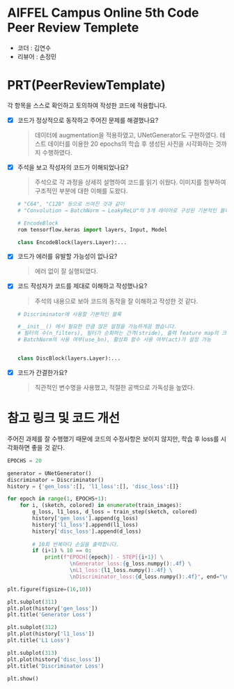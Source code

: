 # AIFFEL Campus Online 5th Code Peer Review Templete
- 코더 : 김연수
- 리뷰어 : 손정민


# PRT(PeerReviewTemplate) 
각 항목을 스스로 확인하고 토의하여 작성한 코드에 적용합니다.

- [X] 코드가 정상적으로 동작하고 주어진 문제를 해결했나요?
  > 데이터에 augmentation을 적용하였고, UNetGenerator도 구현하였다. 테스트 데이터를 이용한 20 epochs의 학습 후 생성된 사진을 시각화하는 것까지 수행하였다.
- [X] 주석을 보고 작성자의 코드가 이해되었나요?
  > 주석으로 각 과정을 상세히 설명하여 코드를 읽기 쉬웠다. 이미지를 첨부하여 구조적인 부분에 대한 이해를 도왔다.
  ```python
  # "C64", "C128" 등으로 쓰여진 것과 같이 
  # "Convolution → BatchNorm → LeakyReLU"의 3개 레이어로 구성된 기본적인 블록을 아래와 같이 하나의 레이어로 만들었습니다.

  # EncodeBlock
  rom tensorflow.keras import layers, Input, Model

  class EncodeBlock(layers.Layer):...
  ```
- [X] 코드가 에러를 유발할 가능성이 없나요?
  > 에러 없이 잘 실행되었다.
- [X] 코드 작성자가 코드를 제대로 이해하고 작성했나요?
  > 주석의 내용으로 보아 코드의 동작을 잘 이해하고 작성한 것 같다.
  ```python
  # Discriminator에 사용할 기본적인 블록

  #__init__() 에서 필요한 만큼 많은 설정을 가능하게끔 했습니다. 
  # 필터의 수(n_filters), 필터가 순회하는 간격(stride), 출력 feature map의 크기를 조절할 수 있도록 하는 패딩 설정(custom_pad),
  # BatchNorm의 사용 여부(use_bn), 활성화 함수 사용 여부(act)가 설정 가능


  class DiscBlock(layers.Layer):...
  ```
- [X] 코드가 간결한가요?
  > 직관적인 변수명을 사용했고, 적절한 공백으로 가독성을 높였다.  



# 참고 링크 및 코드 개선

주어진 과제를 잘 수행했기 때문에 코드의 수정사항은 보이지 않지만, 학습 후 loss를 시각화하면 좋을 것 같다.
```python
EPOCHS = 20

generator = UNetGenerator()
discriminator = Discriminator()
history = {'gen_loss':[], 'l1_loss':[], 'disc_loss':[]}

for epoch in range(1, EPOCHS+1):
    for i, (sketch, colored) in enumerate(train_images):
        g_loss, l1_loss, d_loss = train_step(sketch, colored)
        history['gen_loss'].append(g_loss)
        history['l1_loss'].append(l1_loss)
        history['disc_loss'].append(d_loss)  
                
        # 10회 반복마다 손실을 출력합니다.
        if (i+1) % 10 == 0:
            print(f"EPOCH[{epoch}] - STEP[{i+1}] \
                    \nGenerator_loss:{g_loss.numpy():.4f} \
                    \nL1_loss:{l1_loss.numpy():.4f} \
                    \nDiscriminator_loss:{d_loss.numpy():.4f}", end="\n\n")
```
```python
plt.figure(figsize=(16,10))

plt.subplot(311)
plt.plot(history['gen_loss'])
plt.title('Generator Loss')

plt.subplot(312)
plt.plot(history['l1_loss'])
plt.title('L1 Loss')

plt.subplot(313)
plt.plot(history['disc_loss'])
plt.title('Discriminator Loss')

plt.show()
```
